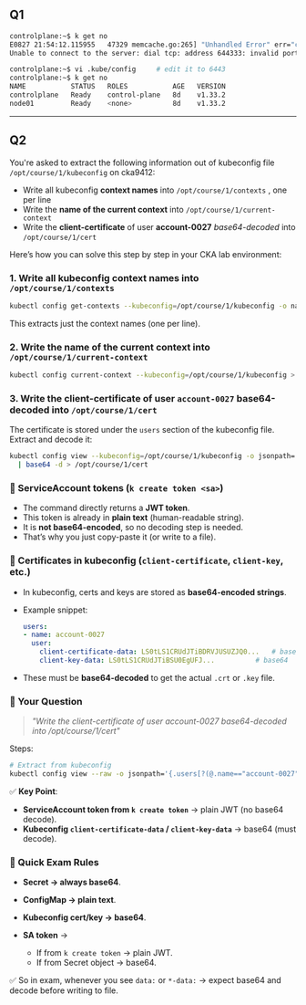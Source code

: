 ## Q1

```bash
controlplane:~$ k get no
E0827 21:54:12.115955   47329 memcache.go:265] "Unhandled Error" err="couldn't get current server API group list: Get \"https://172.30.1.2:644333/api?timeout=32s\": dial tcp: address 644333: invalid port"
Unable to connect to the server: dial tcp: address 644333: invalid port

controlplane:~$ vi .kube/config     # edit it to 6443
controlplane:~$ k get no
NAME           STATUS   ROLES           AGE   VERSION
controlplane   Ready    control-plane   8d    v1.33.2
node01         Ready    <none>          8d    v1.33.2
```

---

## Q2

You're asked to extract the following information out of kubeconfig file `/opt/course/1/kubeconfig` on cka9412:
- Write all kubeconfig **context names** into  `/opt/course/1/contexts` , one per line
- Write the **name of the current context** into `/opt/course/1/current-context`
- Write the **client-certificate** of user **account-0027** *base64-decoded* into `/opt/course/1/cert`

Here’s how you can solve this step by step in your CKA lab environment:

### 1. **Write all kubeconfig context names into `/opt/course/1/contexts`**

```bash
kubectl config get-contexts --kubeconfig=/opt/course/1/kubeconfig -o name > /opt/course/1/contexts
```

This extracts just the context names (one per line).


### 2. **Write the name of the current context into `/opt/course/1/current-context`**

```bash
kubectl config current-context --kubeconfig=/opt/course/1/kubeconfig > /opt/course/1/current-context
```

### 3. **Write the client-certificate of user `account-0027` base64-decoded into `/opt/course/1/cert`**

The certificate is stored under the `users` section of the kubeconfig file. Extract and decode it:

```bash
kubectl config view --kubeconfig=/opt/course/1/kubeconfig -o jsonpath='{.users[?(@.name=="account-0027")].user.client-certificate-data}' \
  | base64 -d > /opt/course/1/cert
```

### 🔹 ServiceAccount tokens (`k create token <sa>`)

* The command directly returns a **JWT token**.
* This token is already in **plain text** (human-readable string).
* It is **not base64-encoded**, so no decoding step is needed.
* That’s why you just copy-paste it (or write to a file).

### 🔹 Certificates in kubeconfig (`client-certificate`, `client-key`, etc.)

* In kubeconfig, certs and keys are stored as **base64-encoded strings**.
* Example snippet:

  ```yaml
  users:
  - name: account-0027
    user:
      client-certificate-data: LS0tLS1CRUdJTiBDRVJUSUZJQ0...   # base64
      client-key-data: LS0tLS1CRUdJTiBSU0EgUFJ...          # base64
  ```
* These must be **base64-decoded** to get the actual `.crt` or `.key` file.

### 🔹 Your Question

> *"Write the client-certificate of user account-0027 base64-decoded into /opt/course/1/cert"*

Steps:

```bash
# Extract from kubeconfig
kubectl config view --raw -o jsonpath='{.users[?(@.name=="account-0027")].user.client-certificate-data}' | base64 -d > /opt/course/1/cert
```

✅ **Key Point**:

* **ServiceAccount token from `k create token`** → plain JWT (no base64 decode).
* **Kubeconfig `client-certificate-data` / `client-key-data`** → base64 (must decode).

### 🔹 Quick Exam Rules

* **Secret → always base64**.
* **ConfigMap → plain text**.
* **Kubeconfig cert/key → base64**.
* **SA token** →

  * If from `k create token` → plain JWT.
  * If from Secret object → base64.

✅ So in exam, whenever you see `data:` or `*-data:` → expect base64 and decode before writing to file.
